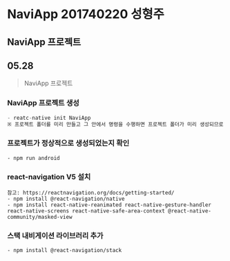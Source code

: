 NaviApp 201740220 성형주
=============
NaviApp 프로젝트
-------------
## 05.28
> NaviApp 프로젝트
### NaviApp 프로젝트 생성
```javascript
- reatc-native init NaviApp
※ 프로젝트 폴더를 미리 만들고 그 안에서 명령을 수행하면 프로젝트 폴더가 미리 생성되므로 주의
```
### 프로젝트가 정상적으로 생성되었는지 확인
```
- npm run android
```
### react-navigation V5 설치
```
참고: https://reactnavigation.org/docs/getting-started/
- npm install @react-navigation/native
- npm install react-native-reanimated react-native-gesture-handler react-native-screens react-native-safe-area-context @react-native-community/masked-view
```
### 스택 내비게이션 라이브러리 추가
```
- npm install @react-navigation/stack
```
